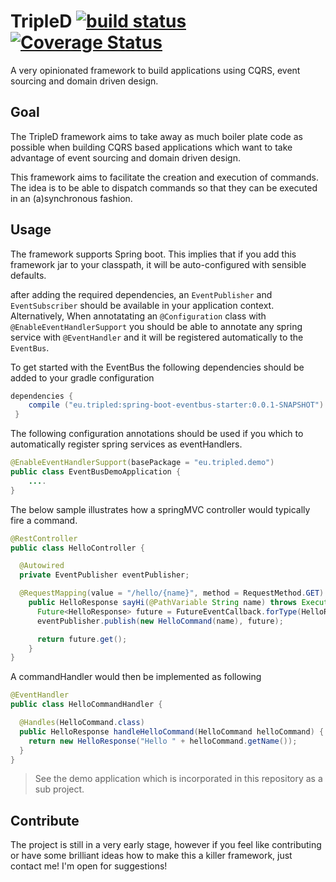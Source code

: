 # TripleD [![build status](https://travis-ci.org/domenique/tripled-framework.svg?branch=master)](https://travis-ci.org/domenique/tripled-framework) [![Coverage Status](https://coveralls.io/repos/domenique/command-dispatcher/badge.svg?branch=master)](https://coveralls.io/r/domenique/command-dispatcher?branch=master)
A very opinionated framework to build applications using CQRS, event sourcing and domain driven design.

## Goal
The TripleD framework aims to take away as much boiler plate code as possible when building CQRS based applications which want to take advantage of event sourcing and domain driven design.

This framework aims to facilitate the creation and execution of commands. The idea is to be able to dispatch commands so that they can be executed in an (a)synchronous fashion.
 
## Usage 
The framework supports Spring boot. This implies that if you add this framework jar to your classpath, it will be auto-configured with sensible defaults.

after adding the required dependencies, an `EventPublisher` and `EventSubscriber`  should be available in your application context.
Alternatively, When annotatating an `@Configuration` class with `@EnableEventHandlerSupport` you should be able to annotate any spring service with `@EventHandler` and it will be registered automatically to the `EventBus`.

To get started with the EventBus the following dependencies should be added to your gradle configuration
```groovy
dependencies {
    compile ("eu.tripled:spring-boot-eventbus-starter:0.0.1-SNAPSHOT")
 }
```


The following configuration annotations should be used if you which to automatically register spring services as eventHandlers.
```java
@EnableEventHandlerSupport(basePackage = "eu.tripled.demo")
public class EventBusDemoApplication {
    ....
}
```

The below sample illustrates how a springMVC controller would typically fire a command.
```java
@RestController
public class HelloController {

  @Autowired
  private EventPublisher eventPublisher;

  @RequestMapping(value = "/hello/{name}", method = RequestMethod.GET)
    public HelloResponse sayHi(@PathVariable String name) throws ExecutionException, InterruptedException {
      Future<HelloResponse> future = FutureEventCallback.forType(HelloResponse.class);
      eventPublisher.publish(new HelloCommand(name), future);

      return future.get();
    }
}
```

A commandHandler would then be implemented as following
```java
@EventHandler
public class HelloCommandHandler {

  @Handles(HelloCommand.class)
  public HelloResponse handleHelloCommand(HelloCommand helloCommand) {
    return new HelloResponse("Hello " + helloCommand.getName());
  }
}
```


> See the demo application which is incorporated in this repository as a sub project.

## Contribute
The project is still in a very early stage, however if you feel like contributing or have some brilliant ideas how to make this a killer framework, just contact me! I'm open for suggestions!
